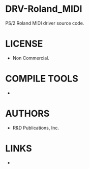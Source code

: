 DRV-Roland_MIDI
===============

PS/2 Roland MIDI driver source code. 


LICENSE
===============
* Non Commercial.

COMPILE TOOLS
===============
* 

AUTHORS
===============
* R&D Publications, Inc. 

LINKS
===============
* 
